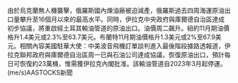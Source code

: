 由於烏克蘭無人機襲擊，俄羅斯國內煉油廠被迫減產，俄羅斯過去四周海運原油出口量攀升至16個月以來的最高水平。同時，伊拉克中央政府與庫爾德自治區達成初步協議，將重啟經土耳其輸油管道的原油出口。油價周二飆升。紐約11月期油價格升1.4美元或2.3%至63.7美元。布蘭特11月期油價格升1.3美元或2%至67.9美元。相關內容美國駐華大使：中美波音飛機訂單談判進入最後階段據路透報道，伊拉克聯邦政府與庫爾德自治區周一已與石油公司達成協議，恢復原油出口，預計每日可恢復約23萬桶，惟需獲伊拉克內閣批准。該輸油管道自2023年3月起停運。(me/s)AASTOCKS新聞